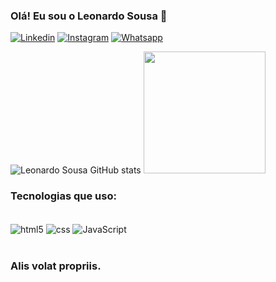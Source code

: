 ### Olá! Eu sou o Leonardo Sousa 🤖

[![Linkedin](https://img.shields.io/badge/LinkedIn-0077B5?style=for-the-badge&logo=linkedin&logoColor=white
)](https://www.linkedin.com/in/leonardoSS2)
[![Instagram](https://img.shields.io/badge/Instagram-E4405F?style=for-the-badge&logo=instagram&logoColor=white
)](https://instragram.com/leonardo_2s)
[![Whatsapp](https://img.shields.io/badge/WhatsApp-25D366?style=for-the-badge&logo=whatsapp&logoColor=white
)](https://wa.me/5585997875177)

![Leonardo Sousa GitHub stats](https://github-readme-stats.vercel.app/api?username=LeonardoSSm&show_icons=true&theme=dark)
<img src="https://github-readme-stats.anuraghazra1.vercel.app/api/top-langs/?username=LeonardoSSm&layout=compact&theme=dark" height="195" />

### Tecnologias que uso:

<div style="display: inline_block"><br/>
    <img align="center" alt="html5" src="https://img.shields.io/badge/HTML5-E34F26?style=for-the-badge&logo=html5&logoColor=white">
    <img align="center" alt="css" src="https://img.shields.io/badge/CSS3-1572B6?style=for-the-badge&logo=css3&logoColor=white">
    <img align="center" alt="JavaScript" src="https://img.shields.io/badge/JavaScript-F7DF1E?style=for-the-badge&logo=javascript&logoColor=black">
</div></br>

### Alis volat propriis.
